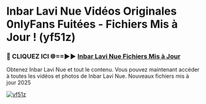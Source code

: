 # Inbar Lavi Nue Vidéos Originales 0nlyFans Fuitées - Fichiers Mis à Jour ! (yf51z)

<h3>🔴 CLIQUEZ ICI 🌐==►► <a href="https://tinyurl.com/2pmr4ezf" rel="nofollow">Inbar Lavi Nue Fichiers Mis à Jour</a></h3>

Obtenez Inbar Lavi Nue et tout le contenu. Vous pouvez maintenant accéder à toutes les vidéos et photos de Inbar Lavi Nue. Nouveaux fichiers mis à jour 2025

[![yf51z](https://i.imgur.com/6SNvagu.gif)](https://tinyurl.com/2pmr4ezf)
